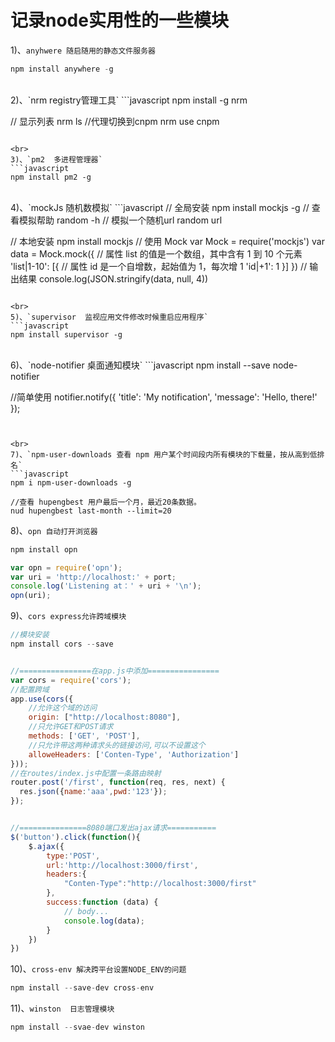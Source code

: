 # 记录node实用性的一些模块

1)、`anyhwere 随启随用的静态文件服务器`
```javascript
npm install anywhere -g
```

<br>
2)、`nrm  registry管理工具`
```javascript
npm install -g nrm

// 显示列表
nrm ls
//代理切换到cnpm
nrm use cnpm
```

<br>
3)、`pm2  多进程管理器`
```javascript
npm install pm2 -g
```

<br>
4)、`mockJs 随机数模拟`
```javascript
// 全局安装
npm install mockjs -g
// 查看模拟帮助
random -h
// 模拟一个随机url
random url



// 本地安装
npm install mockjs
// 使用 Mock
var Mock = require('mockjs')
var data = Mock.mock({
    // 属性 list 的值是一个数组，其中含有 1 到 10 个元素
    'list|1-10': [{
        // 属性 id 是一个自增数，起始值为 1，每次增 1
        'id|+1': 1
    }]
})
// 输出结果
console.log(JSON.stringify(data, null, 4))
```

<br>
5)、`supervisor  监视应用文件修改时候重启应用程序`
```javascript
npm install supervisor -g
```


<br>
6)、`node-notifier  桌面通知模块`
```javascript
npm install --save node-notifier


//简单使用
notifier.notify({
  'title': 'My notification',
  'message': 'Hello, there!'
});
```


<br>
7)、`npm-user-downloads 查看 npm 用户某个时间段内所有模块的下载量，按从高到低排名`
```javascript
npm i npm-user-downloads -g

//查看 hupengbest 用户最后一个月，最近20条数据。
nud hupengbest last-month --limit=20
```

8)、`opn 自动打开浏览器`
```javascript
npm install opn

var opn = require('opn');
var uri = 'http://localhost:' + port;
console.log('Listening at：' + uri + '\n');
opn(uri); 	
```

9)、`cors express允许跨域模块`
```javascript
//模块安装
npm install cors --save


//================在app.js中添加================
var cors = require('cors');
//配置跨域
app.use(cors({
	//允许这个域的访问
	origin: ["http://localhost:8080"],
	//只允许GET和POST请求
	methods: ['GET', 'POST'],
	//只允许带这两种请求头的链接访问,可以不设置这个
	alloweHeaders: ['Conten-Type', 'Authorization']
}));
//在routes/index.js中配置一条路由映射
router.post('/first', function(req, res, next) {
  res.json({name:'aaa',pwd:'123'});
});


//===============8080端口发出ajax请求===========
$('button').click(function(){
    $.ajax({
        type:'POST',
        url:'http://localhost:3000/first',
        headers:{
            "Conten-Type":"http://localhost:3000/first"
        },
        success:function (data) {
            // body...
            console.log(data);
        }
    })
})
```

10)、`cross-env 解决跨平台设置NODE_ENV的问题`
```javascript
npm install --save-dev cross-env
```


11)、`winston  日志管理模块`
```javascript
npm install --svae-dev winston
```


